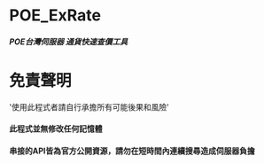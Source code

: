 # POE_ExRate #
##### POE台灣伺服器 通貨快速查價工具 #####

# 免責聲明 #
'使用此程式者請自行承擔所有可能後果和風險'
#### 此程式並無修改任何記憶體 ####
#### 串接的API皆為官方公開資源，請勿在短時間內連續搜尋造成伺服器負擔 ####
